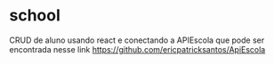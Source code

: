 # school

CRUD de aluno usando react e conectando a APIEscola que pode ser encontrada nesse link https://github.com/ericpatricksantos/ApiEscola
